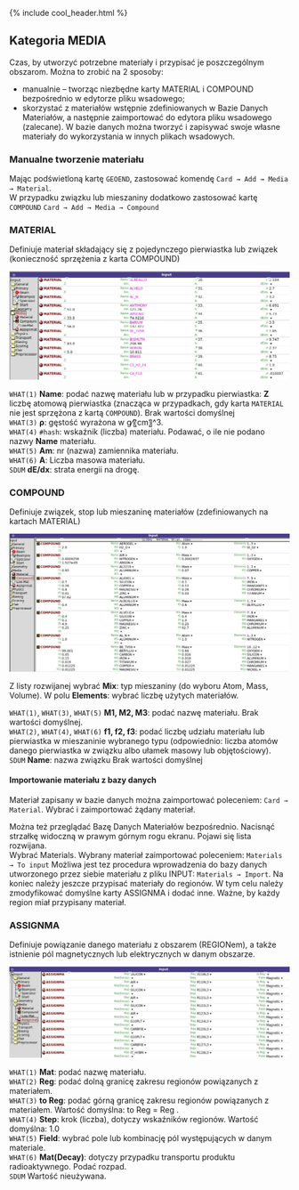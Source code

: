 {% include cool_header.html %}

## Kategoria **MEDIA**

Czas, by utworzyć potrzebne materiały i przypisać je poszczególnym obszarom.
Można to zrobić na 2 sposoby:
- manualnie – tworząc niezbędne karty MATERIAL i COMPOUND bezpośrednio w edytorze pliku wsadowego;
- skorzystać z materiałów wstępnie zdefiniowanych w Bazie Danych Materiałów, a następnie zaimportować do edytora pliku wsadowego (zalecane). W bazie danych można tworzyć i zapisywać swoje własne materiały do wykorzystania w innych plikach wsadowych.

### Manualne tworzenie materiału

Mając podświetloną kartę `GEOEND`, zastosować komendę
`Card → Add → Media → Material`. <br>
W przypadku związku lub mieszaniny dodatkowo zastosować kartę `COMPOUND`
`Card → Add → Media → Compound`

### **MATERIAL** 
Definiuje materiał składający się z pojedynczego pierwiastka lub związek (konieczność sprzężenia z karta COMPOUND)

[!["Material"](Images/Material.jpg)](Images/Material.jpg)

`WHAT(1)` **Name**: podać nazwę materiału lub w przypadku pierwiastka: **Z** liczbę atomową pierwiastka (znacząca w przypadkach, gdy karta `MATERIAL` nie jest sprzężona z kartą `COMPOUND`).
Brak wartości domyślnej
<br> 
`WHAT(3)` **ρ**: gęstość wyrażona w g⁄〖cm〗^3. <br>
`WHAT(4)` `#hash`: wskaźnik (liczba) materiału. Podawać, o ile nie podano nazwy **Name** materiału. <br>
`WHAT(5)` **Am**: nr (nazwa) zamiennika materiału. <br>
`WHAT(6)` **A**: Liczba masowa materiału.<br>
`SDUM` **dE/dx**: strata energii na drogę.


### **COMPOUND** 
Definiuje związek, stop lub mieszaninę materiałów (zdefiniowanych na kartach MATERIAL)

[!["Material"](Images/Compound.jpg)](Images/Compound.jpg)

Z listy rozwijanej wybrać **Mix**: typ mieszaniny (do wyboru Atom, Mass, Volume). W polu **Elements**: wybrać liczbę użytych materiałów.

`WHAT(1)`, `WHAT(3)`, `WHAT(5)` **M1, M2, M3**: podać nazwę materiału.
Brak wartości domyślnej. <br>
`WHAT(2)`, `WHAT(4)`, `WHAT(6)` **f1, f2, f3**: podać liczbę udziału materiału lub pierwiastka w mieszaninie wybranego typu (odpowiednio: liczba atomów danego pierwiastka w związku albo ułamek masowy lub objętościowy). <br> 
`SDUM` **Name**: nazwa związku
Brak wartości domyślnej

#### Importowanie materiału z bazy danych

Materiał zapisany w bazie danych można zaimportować poleceniem: `Card → Material`.
Wybrać i zaimportować żądany materiał. 

Można też przeglądać Bazę Danych Materiałów bezpośrednio. Nacisnąć strzałkę widoczną w prawym górnym rogu ekranu. Pojawi się lista rozwijana.<br>
Wybrać Materials. Wybrany materiał zaimportować poleceniem: `Materials → To input`
Możliwa jest tez procedura wprowadzenia do bazy danych
utworzonego przez siebie materiału z pliku INPUT: `Materials → Import`.
Na koniec należy jeszcze przypisać materiały do regionów. W tym celu należy zmodyfikować domyślne karty ASSIGNMA i dodać inne. Ważne, by każdy region miał przypisany materiał.

### **ASSIGNMA**  
Definiuje powiązanie danego materiału z obszarem (REGIONem), a także istnienie pól magnetycznych lub elektrycznych w danym obszarze.

[!["Material"](Images/Assignma.jpg)](Images/Assignma.jpg)

`WHAT(1)` **Mat**: podać nazwę materiału. <br>
`WHAT(2)` **Reg**: podać dolną granicę zakresu regionów powiązanych z materiałem. <BR>
`WHAT(3)` **to Reg**: podać górną granicę zakresu regionów powiązanych z materiałem. Wartość domyślna: to Reg = Reg . <br>
`WHAT(4)` **Step**: krok (liczba), dotyczy wskaźników regionów. Wartość domyślna: 1.0 <br>
`WHAT(5)` **Field**: wybrać pole lub kombinację pól występujących w danym materiale. <br>
`WHAT(6)` **Mat(Decay)**: dotyczy przypadku transportu produktu radioaktywnego. Podać rozpad. <br>
`SDUM` Wartość nieużywana.
